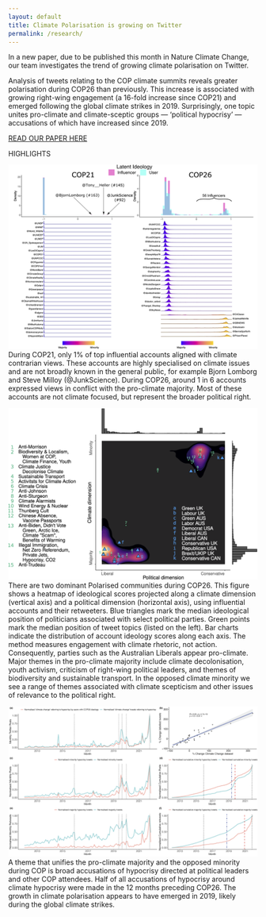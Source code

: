 ```yaml
---
layout: default
title: Climate Polarisation is growing on Twitter
permalink: /research/
---
```


In a new paper, due to be published this month in Nature Climate Change, our team investigates the trend of growing climate polarisation on Twitter.

Analysis of tweets relating to the COP climate summits reveals greater polarisation during COP26 than previously. This increase is associated with growing right-wing engagement (a 16-fold increase since COP21) and emerged following the global climate strikes in 2019. Surprisingly, one topic unites pro-climate and climate-sceptic groups — ‘political hypocrisy’ — accusations of which have increased since 2019.

<a class="center button" href="https://www.researchgate.net/profile/Max-Falkenberg-2/publication/357267721_Growing_climate_polarisation_on_social_media/links/631b60de0a70852150df982c/Growing-climate-polarisation-on-social-media.pdf" target="_blank">READ OUR PAPER HERE</a>

HIGHLIGHTS

![](/assets/graph/figure2.png)
During COP21, only 1% of top influential accounts aligned with climate contrarian views. These accounts are highly specialised on climate issues and are not broadly known in the general public, for example Bjorn Lomborg and Steve Milloy (@JunkScience). During COP26, around 1 in 6 accounts expressed views in conflict with the pro-climate majority. Most of these accounts are not climate focused, but represent the broader political right.

![](/assets/graph/figure4.png)
There are two dominant Polarised communities during COP26. This figure shows a heatmap of ideological scores projected along a climate dimension (vertical axis) and a political dimension (horizontal axis), using influential accounts and their retweeters. Blue triangles mark the median ideological position of politicians associated with select political parties. Green points mark the median position of tweet topics (listed on the left). Bar charts indicate the distribution of account ideology scores along each axis. The method measures engagement with climate rhetoric, not action. Consequently, parties such as the Australian Liberals appear pro-climate. Major themes in the pro-climate majority include climate decolonisation, youth activism, criticism of right-wing political leaders, and themes of biodiversity and sustainable transport. In the opposed climate minority we see a range of themes associated with climate scepticism and other issues of relevance to the political right.

![](/assets/graph/hypocrisy.png)
A theme that unifies the pro-climate majority and the opposed minority during COP is broad accusations of hypocrisy directed at political leaders and other COP attendees. Half of all accusations of hypocrisy around climate hypocrisy were made in the 12 months preceding COP26. The growth in climate polarisation appears to have emerged in 2019, likely during the global climate strikes.
